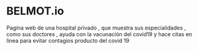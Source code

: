 # BELMOT.io

Pagina web de una hospital privado ,
 que muestra sus especialidades ,
 como sus doctores ,
 ayuda con la vacunación del covid19 
y hace citas en linea para evitar
 contagios producto del covid 19
